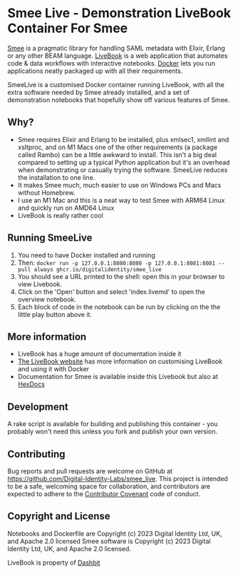 # Smee Live - Demonstration LiveBook Container For Smee

[Smee](https://github.com/Digital-Identity-Labs/smee) is a pragmatic library for handling SAML metadata with Elixir,
Erlang or any other BEAM language. [LiveBook](https://livebook.dev/) is a web application that automates code & data workflows with interactive notebooks.
[Docker](https://www.docker.com/) lets you run applications neatly packaged up with all their requirements.

SmeeLive is a customised Docker container running LiveBook, with all the extra software needed by Smee already installed,
and a set of demonstration notebooks that hopefully show off various features of Smee.

## Why?

* Smee requires Elixir and Erlang to be installed, plus xmlsec1, xmllint and xsltproc, and on M1 Macs one of the other 
requirements (a package called Rambo) can be a little awkward to install. This isn't a big deal compared to setting up
a typical Python application but it's an overhead when demonstrating or casually trying the software. SmeeLive reduces
the installation to one line.
* It makes Smee much, much easier to use on Windows PCs and Macs without Homebrew.
* I use an M1 Mac and this is a neat way to test Smee with ARM64 Linux and quickly run on AMD64 Linux
* LiveBook is really rather cool

## Running SmeeLive

1. You need to have Docker installed and running
2. Then: `docker run -p 127.0.0.1:8080:8080 -p 127.0.0.1:8081:8081 --pull always ghcr.io/digitalidentity/smee_live`
3. You should see a URL printed to the shell: open this in your browser to view Livebook.
4. Click on the 'Open' button and select 'index.livemd' to open the overview notebook.
5. Each block of code in the notebook can be run by clicking on the the little play button above it.

## More information

* LiveBook has a huge amount of documentation inside it
* [The LiveBook website](https://livebook.dev/) has more information on customising LiveBook and using it with Docker
* Documentation for Smee is available inside this Livebook but also at [HexDocs](https://hexdocs.pm/smee)

## Development

A rake script is available for building and publishing this container - you probably won't need this unless you fork
and publish your own version.

## Contributing

Bug reports and pull requests are welcome on GitHub at https://github.com/Digital-Identity-Labs/smee_live.
This project is intended to be a safe, welcoming space for collaboration, and contributors are expected to adhere to 
the [Contributor Covenant](http://contributor-covenant.org) code of conduct.

## Copyright and License

Notebooks and Dockerfile are Copyright (c) 2023 Digital Identity Ltd, UK, and Apache 2.0 licensed
Smee software is Copyright (c) 2023 Digital Identity Ltd, UK, and Apache 2.0 licensed.

LiveBook is property of [Dashbit](https://dashbit.co/)
